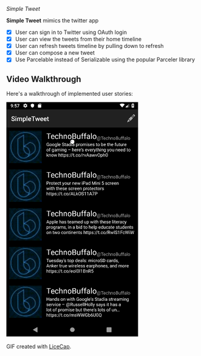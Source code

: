 *Simple Tweet*

**Simple Tweet** mimics the twitter app 

* [x] User can sign in to Twitter using OAuth login
* [x] User can view the tweets from their home timeline
* [x] User can refresh tweets timeline by pulling down to refresh
* [x] User can compose a new tweet
* [x] Use Parcelable instead of Serializable using the popular Parceler library

## Video Walkthrough

Here's a walkthrough of implemented user stories:

<img src='tweettweetrev.gif' title='Video Walkthrough' width='' alt='Video Walkthrough' />

GIF created with [LiceCap](http://www.cockos.com/licecap/).

